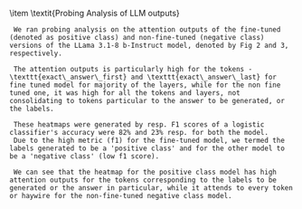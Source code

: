  \item \textit{Probing Analysis of LLM outputs}

     

     We ran probing analysis on the attention outputs of the fine-tuned (denoted as positive class) and non-fine-tuned (negative class) versions of the LLama 3.1-8 b-Instruct model, denoted by Fig 2 and 3, respectively.

     The attention outputs is particularly high for the tokens - \texttt{exact\_answer\_first} and \texttt{exact\_answer\_last} for fine tuned model for majority of the layers, while for the non fine tuned one, it was high for all the tokens and layers, not consolidating to tokens particular to the answer to be generated, or the labels.
     
     These heatmaps were generated by resp. F1 scores of a logistic classifier's accuracy were 82% and 23% resp. for both the model.
     Due to the high metric (f1) for the fine-tuned model, we termed the labels generated to be a 'positive class' and for the other model to be a 'negative class' (low f1 score).
     
     We can see that the heatmap for the positive class model has high attention outputs for the tokens corresponding to the labels to be generated or the answer in particular, while it attends to every token or haywire for the non-fine-tuned negative class model.